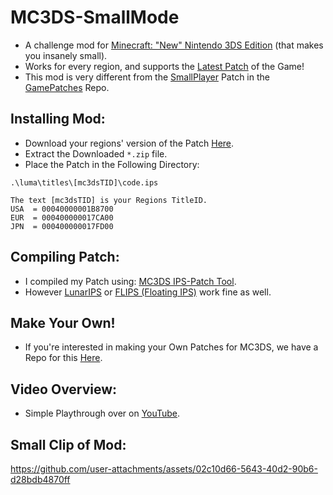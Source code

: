 # MC3DS-SmallMode
- A challenge mod for [Minecraft: "New" Nintendo 3DS Edition](https://minecraft.fandom.com/wiki/New_Nintendo_3DS_Edition) (that makes you insanely small).
- Works for every region, and supports the [Latest Patch](https://minecraft.fandom.com/wiki/New_Nintendo_3DS_Edition_1.9.19) of the Game!
- This mod is very different from the [SmallPlayer](https://github.com/Minecraft-3DS-Community/GamePatches/tree/main/smallPlayer) Patch in the [GamePatches](https://github.com/Minecraft-3DS-Community/GamePatches) Repo.

## Installing Mod:
- Download your regions' version of the Patch [Here](https://github.com/Cracko298/MC3DS-SmallMode/releases/latest).
- Extract the Downloaded `*.zip` file.
- Place the Patch in the Following Directory:
```
.\luma\titles\[mc3dsTID]\code.ips

The text [mc3dsTID] is your Regions TitleID.
USA  = 00040000001B8700
EUR  = 000400000017CA00
JPN  = 000400000017FD00
```

## Compiling Patch:
- I compiled my Patch using: [MC3DS IPS-Patch Tool](https://github.com/Minecraft-3DS-Community/IPS-Patch-Tool).
- However [LunarIPS](https://www.romhacking.net/utilities/240/) or [FLIPS (Floating IPS)](https://github.com/Alcaro/Flips) work fine as well.

## Make Your Own!
- If you're interested in making your Own Patches for MC3DS, we have a Repo for this [Here](https://github.com/Minecraft-3DS-Community/GamePatches).

## Video Overview:
- Simple Playthrough over on [YouTube](https://youtu.be/huz_BA_Swpc?si=uQ7ICCld-ZTTtEMv).

## Small Clip of Mod:
https://github.com/user-attachments/assets/02c10d66-5643-40d2-90b6-d28bdb4870ff

